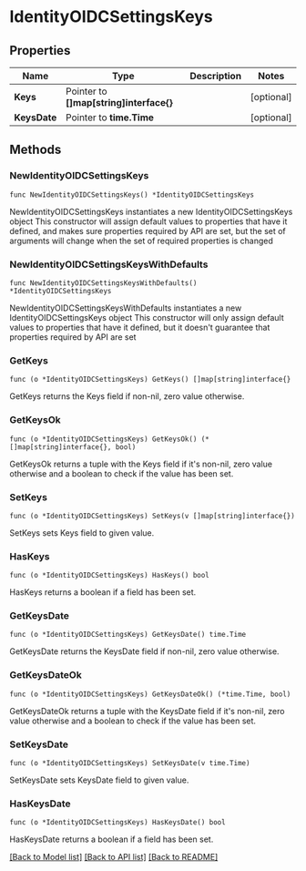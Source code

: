 # IdentityOIDCSettingsKeys

## Properties

Name | Type | Description | Notes
------------ | ------------- | ------------- | -------------
**Keys** | Pointer to **[]map[string]interface{}** |  | [optional] 
**KeysDate** | Pointer to **time.Time** |  | [optional] 

## Methods

### NewIdentityOIDCSettingsKeys

`func NewIdentityOIDCSettingsKeys() *IdentityOIDCSettingsKeys`

NewIdentityOIDCSettingsKeys instantiates a new IdentityOIDCSettingsKeys object
This constructor will assign default values to properties that have it defined,
and makes sure properties required by API are set, but the set of arguments
will change when the set of required properties is changed

### NewIdentityOIDCSettingsKeysWithDefaults

`func NewIdentityOIDCSettingsKeysWithDefaults() *IdentityOIDCSettingsKeys`

NewIdentityOIDCSettingsKeysWithDefaults instantiates a new IdentityOIDCSettingsKeys object
This constructor will only assign default values to properties that have it defined,
but it doesn't guarantee that properties required by API are set

### GetKeys

`func (o *IdentityOIDCSettingsKeys) GetKeys() []map[string]interface{}`

GetKeys returns the Keys field if non-nil, zero value otherwise.

### GetKeysOk

`func (o *IdentityOIDCSettingsKeys) GetKeysOk() (*[]map[string]interface{}, bool)`

GetKeysOk returns a tuple with the Keys field if it's non-nil, zero value otherwise
and a boolean to check if the value has been set.

### SetKeys

`func (o *IdentityOIDCSettingsKeys) SetKeys(v []map[string]interface{})`

SetKeys sets Keys field to given value.

### HasKeys

`func (o *IdentityOIDCSettingsKeys) HasKeys() bool`

HasKeys returns a boolean if a field has been set.

### GetKeysDate

`func (o *IdentityOIDCSettingsKeys) GetKeysDate() time.Time`

GetKeysDate returns the KeysDate field if non-nil, zero value otherwise.

### GetKeysDateOk

`func (o *IdentityOIDCSettingsKeys) GetKeysDateOk() (*time.Time, bool)`

GetKeysDateOk returns a tuple with the KeysDate field if it's non-nil, zero value otherwise
and a boolean to check if the value has been set.

### SetKeysDate

`func (o *IdentityOIDCSettingsKeys) SetKeysDate(v time.Time)`

SetKeysDate sets KeysDate field to given value.

### HasKeysDate

`func (o *IdentityOIDCSettingsKeys) HasKeysDate() bool`

HasKeysDate returns a boolean if a field has been set.


[[Back to Model list]](../README.md#documentation-for-models) [[Back to API list]](../README.md#documentation-for-api-endpoints) [[Back to README]](../README.md)


